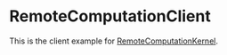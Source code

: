# RemoteComputationClient

This is the client example for [RemoteComputationKernel](https://github.com/jonathanschilling/RemoteComputationKernel).

